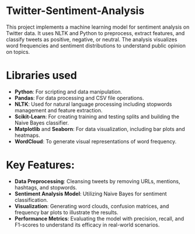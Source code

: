 # Twitter-Sentiment-Analysis
This project implements a machine learning model for sentiment analysis on Twitter data. It uses NLTK and Python to preprocess, extract features, and classify tweets as positive, negative, or neutral. The analysis visualizes word frequencies and sentiment distributions to understand public opinion on topics.

# Libraries used
- **Python**: For scripting and data manipulation.
- **Pandas**: For data processing and CSV file operations.
- **NLTK**: Used for natural language processing including stopwords management and feature extraction.
- **Scikit-Learn**: For creating training and testing splits and building the Naive Bayes classifier.
- **Matplotlib** and **Seaborn**: For data visualization, including bar plots and heatmaps.
- **WordCloud**: To generate visual representations of word frequency.

# Key Features:
- **Data Preprocessing**: Cleansing tweets by removing URLs, mentions, hashtags, and stopwords.
- **Sentiment Analysis Model**: Utilizing Naive Bayes for sentiment classification.
- **Visualization**: Generating word clouds, confusion matrices, and frequency bar plots to illustrate the results.
- **Performance Metrics**: Evaluating the model with precision, recall, and F1-scores to understand its efficacy in real-world scenarios.
